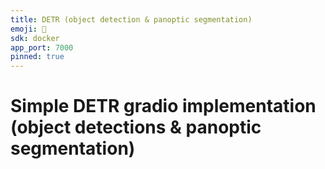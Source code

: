 ```yaml
---
title: DETR (object detection & panoptic segmentation)
emoji: 🌭
sdk: docker
app_port: 7000
pinned: true
---
```


# Simple DETR gradio implementation (object detections & panoptic segmentation)
